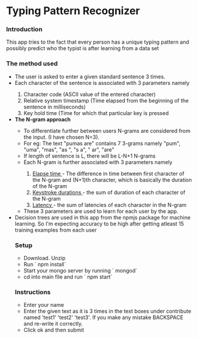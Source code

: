 # Typing Pattern Recognizer

<h3> Introduction </h3>
  <p> This app tries to the fact that every person has a unique typing pattern and possibly predict who the typist is after learning from a data set </p>
  
<h3> The method used </h3>
  <ul>
    <li> The user is asked to enter a given standard sentence 3 times. </li>
    <li> Each character of the sentence is associated with 3 parameters namely </li>
      <ol>
        <li> Character code (ASCII value of the entered character) </li>
        <li> Relative system timestamp (Time elapsed from the beginning of the sentence in milliseconds) </li>
        <li> Key hold time (Time for which that particular key is pressed </li>
      </ol>
    <li> <b> The N-gram approach </b> </li>
      <ul>
        <li> To differentiate further between users N-grams are considered from the input. (I have chosen N=3). </li>
        <li> For eg: The text "pumas are" contains 7 3-grams namely "pum", "uma", "mas", "as ", "s a", " ar", "are" </li>
        <li> If length of sentence is L, there will be L-N+1 N-grams </li>
        <li> Each N-gram is further associated with 3 parameters namely </li>
          <ol>
            <li> <u> Elapse time </u> - The difference in time between first character of the N-gram and (N+1)th character, which is basically the duration of the N-gram </li>
            <li> <u> Keystroke durations </u> - the sum of duration of each character of the N-gram </li>
            <li> <u> Latency </u> - the sum of latencies of each character in the N-gram </li>
          </ol>
        <li> These 3 parameters are used to learn for each user by the app. </li>
      </ul>
    <li> Decision trees are used in this app from the npmjs package for machine learning. So I'm expecting accuracy to be high after getting atleast 15 training examples from each user </li>
    
<h3> Setup </h3>

<ul>
  <li> Download. Unzip </li>
  <li> Run ` npm install` </li>
  <li> Start your mongo server by running ` mongod`</li>
  <li> cd into main file and run ` npm start` </li>
</ul>

<h3> Instructions </h3>

<ul>
  <li> Enter your name </li>
  <li> Enter the given text as it is 3 times in the text boxes under contribute named 'test1' 'test2' 'test3'. If you make any mistake BACKSPACE and re-write it correctly. </li>
  <li> Click ok and then submit </li>
</ul>

